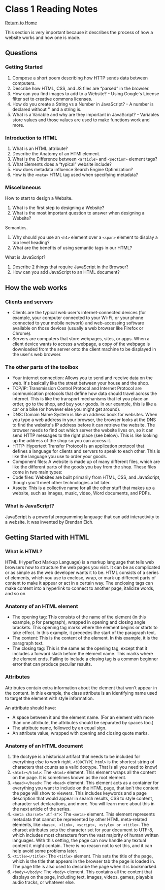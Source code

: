 # Class 1 Reading Notes

[Return to Home](https://sethppierce.github.io/reading-notes)

This section is very important because it describes the process of how a website works and how one is made.

## Questions

### Getting Started

1. Compose a short poem describing how HTTP sends data between computers.
2. Describe how HTML, CSS, and JS files are “parsed” in the browser.
3. How can you find images to add to a Website? - Using Google's License filter set to creative commons licenses.
4. How do you create a String vs a Number in JavaScript? - A number is declared without '' and a string is.
5. What is a Variable and why are they important in JavaScript? - Variables store values and those values are used to make functions work and more.

### Introduction to HTML

1. What is an HTML attribute?
2. Describe the Anatomy of an HTMl element.
3. What is the Difference between `<article>` and `<section>` element tags?
4. What Elements does a “typical” website include?
5. How does metadata influence Search Engine Optimization?
6. How is the `<meta>` HTML tag used when specifying metadata?

### Miscellaneous

How to start to design a Website.

1. What is the first step to designing a Website?
2. What is the most important question to answer when designing a Website?

Semantics.

1. Why should you use an `<h1>` element over a `<span>` element to display a top level heading?
2. What are the benefits of using semantic tags in our HTML?

What is JavaScript?

1. Describe 2 things that require JavaScript in the Browser?
2. How can you add JavaScript to an HTML document?

## How the web works

### Clients and servers

- Clients are the typical web user's internet-connected devices (for example, your computer connected to your Wi-Fi, or your phone connected to your mobile network) and web-accessing software available on those devices (usually a web browser like Firefox or Chrome).
- Servers are computers that store webpages, sites, or apps. When a client device wants to access a webpage, a copy of the webpage is downloaded from the server onto the client machine to be displayed in the user's web browser.

### The other parts of the toolbox

- Your internet connection: Allows you to send and receive data on the web. It's basically like the street between your house and the shop.
- TCP/IP: Transmission Control Protocol and Internet Protocol are communication protocols that define how data should travel across the internet. This is like the transport mechanisms that let you place an order, go to the shop, and buy your goods. In our example, this is like a car or a bike (or however else you might get around).
- DNS: Domain Name System is like an address book for websites. When you type a web address in your browser, the browser looks at the DNS to find the website's IP address before it can retrieve the website. The browser needs to find out which server the website lives on, so it can send HTTP messages to the right place (see below). This is like looking up the address of the shop so you can access it.
- HTTP: Hypertext Transfer Protocol is an application protocol that defines a language for clients and servers to speak to each other. This is like the language you use to order your goods.
- Component files: A website is made up of many different files, which are like the different parts of the goods you buy from the shop. These files come in two main types:
- Code files: Websites are built primarily from HTML, CSS, and JavaScript, though you'll meet other technologies a bit later.
- Assets: This is a collective name for all the other stuff that makes up a website, such as images, music, video, Word documents, and PDFs.

### What is JavaScript?

JavaScript is a powerful programming language that can add interactivity to a website. It was invented by Brendan Eich.

## Getting Started with HTML

### What is HTML?

HTML (HyperText Markup Language) is a markup language that tells web browsers how to structure the web pages you visit. It can be as complicated or as simple as the web developer wants it to be. HTML consists of a series of elements, which you use to enclose, wrap, or mark up different parts of content to make it appear or act in a certain way. The enclosing tags can make content into a hyperlink to connect to another page, italicize words, and so on.

### Anatomy of an HTML element

- The opening tag: This consists of the name of the element (in this example, p for paragraph), wrapped in opening and closing angle brackets. This opening tag marks where the element begins or starts to take effect. In this example, it precedes the start of the paragraph text.
- The content: This is the content of the element. In this example, it is the paragraph text.
- The closing tag: This is the same as the opening tag, except that it includes a forward slash before the element name. This marks where the element ends. Failing to include a closing tag is a common beginner error that can produce peculiar results.

### Attributes

Attributes contain extra information about the element that won't appear in the content. In this example, the class attribute is an identifying name used to target the element with style information.

An attribute should have:

- A space between it and the element name. (For an element with more than one attribute, the attributes should be separated by spaces too.)
- The attribute name, followed by an equal sign.
- An attribute value, wrapped with opening and closing quote marks.

### Anatomy of an HTML document

1. the doctype is a historical artifact that needs to be included for everything else to work right. `<!DOCTYPE html>` is the shortest string of characters that counts as a valid doctype. That is all you need to know!
2. `<html></html>`: The `<html>` element. This element wraps all the content on the page. It is sometimes known as the root element.
3. `<head></head>`: The `<head>` element. This element acts as a container for everything you want to include on the HTML page, that isn't the content the page will show to viewers. This includes keywords and a page description that would appear in search results, CSS to style content, character set declarations, and more. You will learn more about this in the next article of the series.
4. `<meta charset="utf-8">`: The `<meta>` element. This element represents metadata that cannot be represented by other HTML meta-related elements, like `<base>, <link>, <script>, <style> or <title>`. The charset attributes sets the character set for your document to UTF-8, which includes most characters from the vast majority of human written languages. With this setting, the page can now handle any textual content it might contain. There is no reason not to set this, and it can help avoid some problems later.
5. `<title></title>`: The `<title>` element. This sets the title of the page, which is the title that appears in the browser tab the page is loaded in. The page title is also used to describe the page when it is bookmarked.
6. `<body></body>`: The `<body>` element. This contains all the content that displays on the page, including text, images, videos, games, playable audio tracks, or whatever else.

